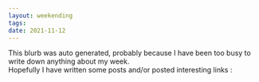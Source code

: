 ```yaml
---
layout: weekending
tags: 
date: 2021-11-12
---
```


This blurb was auto generated, probably because I have been too busy to write down anything about my week.  
Hopefully I have written some posts and/or posted interesting links :